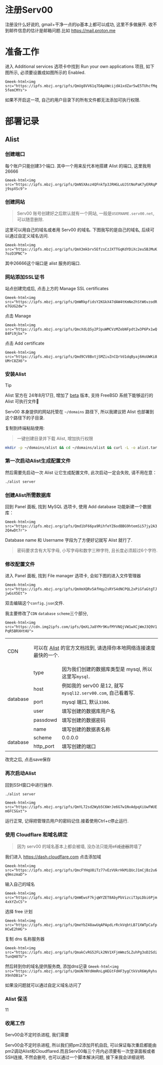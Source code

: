# 注册Serv00
注册没什么好说的, gmail+干净一点的ip基本上都可以成功, 这里不多做展开.
收不到邮件信息的估计是邮箱问题.比如 https://mail.proton.me

# 准备工作
进入 Additional services 选项卡中找到 Run your own applications 项目,
如下图所示, 必须要设置成如图所示的 Enabled.

`Gmeek-html<img src="https://ipfs.mbzj.org/ipfs/QmUg8VV61q7DApUWcijdA1xdZar5wE5TUhcfMq5femCMYs">`

如果不开启这一项, 自己的用户目录下的所有文件都无法添加可执行权限.

# 部署记录
## Alist
### 创建端口

每个账户只能创建3个端口.
其中一个用来反代本地搭建 Alist 的端口, 这里我用26666

`Gmeek-html<img src="https://ipfs.mbzj.org/ipfs/QmNSXAsz4QFnkTp3JRHGLuUJStNoPaK7yERRqPj9spXSc9">`

### 创建网站

> Serv00 账号创建好之后默认就有一个网站, 一般是`USERNAME.serv00.net`, 可以随意删除.

这里可以用自己的域名或者用 Serv00 的域名.
下图我写的是自己的域名, 后续可以通过自定义域名访问.

`Gmeek-html<img src="https://ipfs.mbzj.org/ipfs/QmX3mkbrv5EfzsCzJXTTGqKdYDiXc2eu5BJMuK7ozD3PNC">`

其中26666这个端口是 alist 服务的端口.

### 网站添加SSL证书
站点创建完成后, 点击上方的 Manage SSL certificates

`Gmeek-html<img src="https://ipfs.mbzj.org/ipfs/QmWRkpfidsY2KGkX47dAW4tKmNe2hStW6vzodRe7GUG2dw">`

点击 Manage

`Gmeek-html<img src="https://ipfs.mbzj.org/ipfs/QmcXdLQSy2PJpuWMCVzMZebNFpdt2w3P6Px1wQ84Pi9jbx">`

点击 Add certificate

`Gmeek-html<img src="https://ipfs.mbzj.org/ipfs/Qmd9CV8BxtjSMZivZnCQrVd1dqByaj6HoUWKi8UMrC8ZX6">`

### 安装Alist
> [!TIP]
> Alist 官方在 24年8月17日, 增加了 [beta](https://github.com/AlistGo/alist/releases/tag/beta) 版本, 支持 FreeBSD 系统下能够运行的 Alist 可执行文件🎉

Serv00 本身提供的网站托管在 `~/domains` 路径下, 所以我建议把 Alist 也部署到这个路径下的子目录.

复制到终端粘贴使用:
> 一键创建目录并下载 Alist, 增加执行权限

```bash
mkdir -p ~/domains/alist && cd ~/domains/alist && curl -L -o alist.tar.gz https://github.com/AlistGo/alist/releases/download/beta/alist-freebsd-amd64.tar.gz && tar -xzf alist.tar.gz && chomd +x alist
```

### 第一次启动Alist生成配置文件
然后需要先启动一次 Alist 让它生成配置文件, 此次启动一定会失败, 请不用在意：

```bash
./alist server
```

### 创建Alist所需数据库
回到 Panel 面板, 找到 MySQL 选项卡, 使用 Add database 功能新建一个数据库：

`Gmeek-html<img src="https://ipfs.mbzj.org/ipfs/Qmd1bF66pa9RihfeYZ6odBBG9htemSi57jy2A32Q4wDt7r">`

Database name 和 Username 字段为了方便好记就写 Alist 就行了.

> 密码要求含有大写字母, 小写字母和数字三种字符, 且长度必须超过6个字符.

### 修改配置文件
进入 Panel 面板, 找到 File manager 选项卡, 会如下图的进入文件管理器

`Gmeek-html<img src="https://ipfs.mbzj.org/ipfs/QmXmXQRv5AfHqy2sRYS4dNCPQL2xPiGfaGtgTJjwGsX5Et">`

双击编辑这个`config.json`文件.

我主要修改了`CDN` `database` `scheme`三个部分,

`Gmeek-html<img src="https://cdn.img2ipfs.com/ipfs/QmXLJa8YMr9KufMYVNQjVW1wXCjWmJ3Q9V1PqR5BRXHtHU">`
<table>
  <tr>
    <td><p>CDN</p></td>
    <td colspan="2">
      <p><span>可以在 <a href="https://alist.nn.ci/zh/config/configuration.html#cdn">Alist</a> 的官方文档找到, 请选择你本地网络连接速度最快的一个.</span></p>
    </td>
  </tr>
  <tr>
    <td rowspan="6">database</td>
    <td>type</td>
    <td>因为我们创建的数据库类型是 mysql, 所以这里写<code class="notranslate">mysql</code>.</td>
  </tr>
  <tr>
    <td>host</td>
    <td>例如我的 serv00 是12, 就写<code class="notranslate">mysql12.serv00.com</code>, 自己看着写.</td>
  </tr>
  <tr>
    <td>port</td>
    <td>mysql 端口, 默认<code class="notranslate">3306</code>.</td>
  </tr>
  <tr>
    <td>user</td>
    <td>填写创建的数据库用户名</td>
  </tr>
  <tr>
    <td>passdowd</td>
    <td>填写创建的数据密码</td>
  </tr>
  <tr>
    <td>name</td>
    <td>填写创建的数据表名称</td>
  </tr>
  <tr>
    <td rowspan="2">database</td>
    <td>scheme</td>
    <td>0.0.0.0</td>
  </tr>
  <tr>
    <td>http_port</td>
    <td>填写创建的端口</td>
  </tr>
</table>

改完之后, 点击save保存

### 再次启动Alist
回到SSH窗口中进行操作.

```bash
./alist server
```

`Gmeek-html<img src="https://ipfs.mbzj.org/ipfs/QmYL72sd2Wyb5C6WrJe6G7w1NvAdpqXiUwFWUEm6FCSGxt">`

运行正常, 记得把管理员用户的密码记住.接着使用Ctrl+c停止运行.

### 使用 Cloudflare 和域名绑定

> 因为 serv00 的域名基本上都会被墙, 没办法只能用~~cf减速器~~跨墙了

我们进入 https://dash.cloudflare.com
点击添加域

`Gmeek-html<img src="https://ipfs.mbzj.org/ipfs/QmcFYHqU8iTz77vEzVUkrHkMiQUcJ1mCjBz2u6q9mszmaD">`

输入自己的域名

`Gmeek-html<img src="https://ipfs.mbzj.org/ipfs/QmWEwsF7kjqWYZET8AbyPbVizciT3pLDbi6Pjm4xkYZvCS">`

选择 free 计划

`Gmeek-html<img src="https://ipfs.mbzj.org/ipfs/QmeYbZ48awUqAPApdLrRckVqbtLB71XWTpCafpHCwE2hHG">`

复制 dns 名称服务器

`Gmeek-html<img src="https://ipfs.mbzj.org/ipfs/QmakCvRG52FLk2NV1XFjmWmz5LZuhPg3oD2SdiTunQH8TU">`

然后转到你的域名提供服务商, 添加dns记录
`Gmeek-html<img src="https://ipfs.mbzj.org/ipfs/QmUN7NYdHmRnLgHEGtFdHF3ygCtkVsR6WyRyhsX9nhDB1a">`

如果没问题就可以通过自定义域名访问了

### Alist 保活

11

### 收尾工作

Serv00会不定时杀进程, 我们需要

Serv00会不定时杀进程, 所以我们把pm2添加开机自启, 可以保证每次重启都能由pm2调动Alist和Cloudflared.而且Serv00每三个月内必须要有一次登录面板或者SSH连接, 不然会删号, 也可以通过一个脚本解决问题, 接下来我会详细说明.
